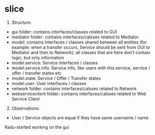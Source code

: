 slice
=====

1. Structure:
  - gui folder: contains interfaces/classes related to GUI
  - mediator folder: contains interfaces/calsses related to Mediator
  - model: contains interfaces / classes shared between all entities
  (for example: when a transfer occurs, Service should be sent from GUI
  to Mediator and then to Network); all classes that are here don't
  contain logic, but only information
  - model.service: Service interfaces / classes
  - model.service.info: Service info, like users with this service,
    service / offer / transfer states etc
  - model.state: Service / Offer / Transfer states
  - model.user: User interfaces / classes
  - network folder: contains interfaces/calsses related to Network
  - webserviceclient folder: contains interfaces/calsses related to Web
    Service Client

2. Observations:
  - User / Service objects are equal if they have same username / name
  
 Radu-started working on the gui

